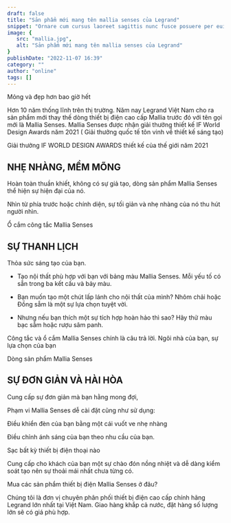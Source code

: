 ```yaml
---
draft: false
title: "Sản phẩm mới mang tên mallia senses của Legrand"
snippet: "Ornare cum cursus laoreet sagittis nunc fusce posuere per euismod dis vehicula a, semper fames lacus maecenas dictumst pulvinar neque enim non potenti. Torquent hac sociosqu eleifend potenti."
image: {
   src: "mallia.jpg",
   alt: "Sản phẩm mới mang tên mallia senses của Legrand"
}
publishDate: "2022-11-07 16:39"
category: ""
author: "online"
tags: []
---
```


Mỏng và đẹp hơn bao giờ hết

Hơn 10 năm thống lĩnh trên thị trường. Năm nay Legrand Việt Nam cho ra sản phẩm mới thay thế dòng thiết bị điện cao cấp Mallia trước đó với tên gọi mới là Mallia Senses.
Mallia Senses được nhận giải thưởng thiết kế IF World Design Awards năm 2021 ( Giải thưởng quốc tế tôn vinh về thiết kế sáng tạo) 

Giải thưởng IF WORLD DESIGN AWARDS thiết kế của thế giới năm 2021

## NHẸ NHÀNG, MỀM MÕNG

Hoàn toàn thuần khiết, không có sự giả tạo, dòng sản phẩm Mallia Senses thể hiện sự hiện đại của nó.

Nhìn từ phía trước hoặc chính diện, sự tối giản và nhẹ nhàng của nó thu hút người nhìn.

Ổ cắm công tắc Mallia Senses

## SỰ THANH LỊCH

Thỏa sức sáng tạo của bạn.

- Tạo nội thất phù hợp với bạn với bảng màu Mallia Senses. Mỗi yếu tố có sẵn trong ba kết cấu và bảy màu.

- Bạn muốn tạo một chút lấp lánh cho nội thất của mình? Nhôm chải hoặc Đồng sẫm là một sự lựa chọn tuyệt vời.

- Nhưng nếu bạn thích một sự tích hợp hoàn hảo thì sao? Hãy thử màu bạc sẫm hoặc rượu sâm panh.

Công tắc và ổ cắm Mallia Senses chính là câu trả lời. Ngôi nhà của bạn, sự lựa chọn của bạn

Dòng sản phẩm Mallia Senses

## SỰ ĐƠN GIẢN VÀ HÀI HÒA

Cung cấp sự đơn giản mà bạn hằng mong đợi, 

Phạm vi Mallia Senses dễ cài đặt cũng như sử dụng:

Điều khiển đèn của bạn bằng một cái vuốt ve nhẹ nhàng

Điều chỉnh ánh sáng của bạn theo nhu cầu của bạn.

Sạc bất kỳ thiết bị điện thoại nào

Cung cấp cho khách của bạn một sự chào đón nồng nhiệt và dễ dàng kiểm soát tạo nên sự thoải mái nhất chưa từng có.

Mua các sản phẩm thiết bị điện Mallia Senses ở đâu?

Chúng tôi là đơn vị chuyên phân phối thiết bị điện cao cấp chính hãng Legrand lớn nhất tại Việt Nam. Giao hàng khắp cả nước, đặt hàng số lượng lớn sẽ có giá phù hợp.
